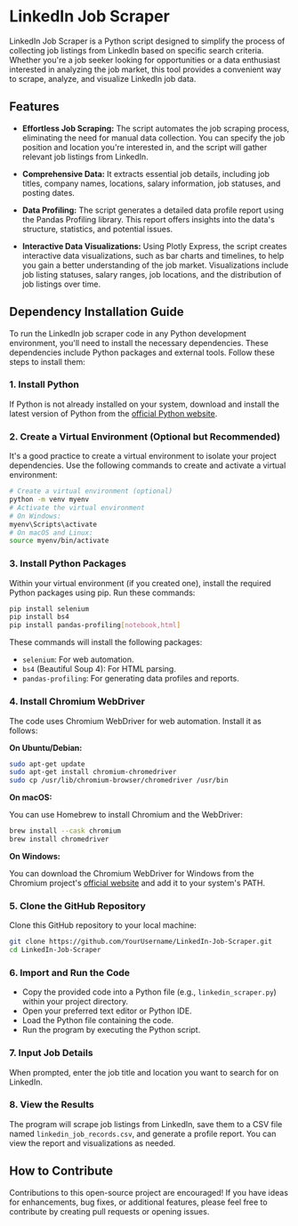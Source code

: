 # LinkedIn Job Scraper

LinkedIn Job Scraper is a Python script designed to simplify the process of collecting job listings from LinkedIn based on specific search criteria. Whether you're a job seeker looking for opportunities or a data enthusiast interested in analyzing the job market, this tool provides a convenient way to scrape, analyze, and visualize LinkedIn job data.

## Features

- **Effortless Job Scraping:** The script automates the job scraping process, eliminating the need for manual data collection. You can specify the job position and location you're interested in, and the script will gather relevant job listings from LinkedIn.

- **Comprehensive Data:** It extracts essential job details, including job titles, company names, locations, salary information, job statuses, and posting dates.

- **Data Profiling:** The script generates a detailed data profile report using the Pandas Profiling library. This report offers insights into the data's structure, statistics, and potential issues.

- **Interactive Data Visualizations:** Using Plotly Express, the script creates interactive data visualizations, such as bar charts and timelines, to help you gain a better understanding of the job market. Visualizations include job listing statuses, salary ranges, job locations, and the distribution of job listings over time.

## Dependency Installation Guide

To run the LinkedIn job scraper code in any Python development environment, you'll need to install the necessary dependencies. These dependencies include Python packages and external tools. Follow these steps to install them:

### 1. Install Python

If Python is not already installed on your system, download and install the latest version of Python from the [official Python website](https://www.python.org/downloads/).

### 2. Create a Virtual Environment (Optional but Recommended)

It's a good practice to create a virtual environment to isolate your project dependencies. Use the following commands to create and activate a virtual environment:

```bash
# Create a virtual environment (optional)
python -m venv myenv
# Activate the virtual environment
# On Windows:
myenv\Scripts\activate
# On macOS and Linux:
source myenv/bin/activate
```

### 3. Install Python Packages

Within your virtual environment (if you created one), install the required Python packages using pip. Run these commands:

```bash
pip install selenium
pip install bs4
pip install pandas-profiling[notebook,html]
```

These commands will install the following packages:

- `selenium`: For web automation.
- `bs4` (Beautiful Soup 4): For HTML parsing.
- `pandas-profiling`: For generating data profiles and reports.

### 4. Install Chromium WebDriver

The code uses Chromium WebDriver for web automation. Install it as follows:

**On Ubuntu/Debian:**

```bash
sudo apt-get update
sudo apt-get install chromium-chromedriver
sudo cp /usr/lib/chromium-browser/chromedriver /usr/bin
```

**On macOS:**

You can use Homebrew to install Chromium and the WebDriver:

```bash
brew install --cask chromium
brew install chromedriver
```

**On Windows:**

You can download the Chromium WebDriver for Windows from the Chromium project's [official website](https://sites.google.com/chromium.org/driver/) and add it to your system's PATH.

### 5. Clone the GitHub Repository

Clone this GitHub repository to your local machine:

```bash
git clone https://github.com/YourUsername/LinkedIn-Job-Scraper.git
cd LinkedIn-Job-Scraper
```

### 6. Import and Run the Code

- Copy the provided code into a Python file (e.g., `linkedin_scraper.py`) within your project directory.
- Open your preferred text editor or Python IDE.
- Load the Python file containing the code.
- Run the program by executing the Python script.

### 7. Input Job Details

When prompted, enter the job title and location you want to search for on LinkedIn.

### 8. View the Results

The program will scrape job listings from LinkedIn, save them to a CSV file named `linkedin_job_records.csv`, and generate a profile report. You can view the report and visualizations as needed.

## How to Contribute

Contributions to this open-source project are encouraged! If you have ideas for enhancements, bug fixes, or additional features, please feel free to contribute by creating pull requests or opening issues.
